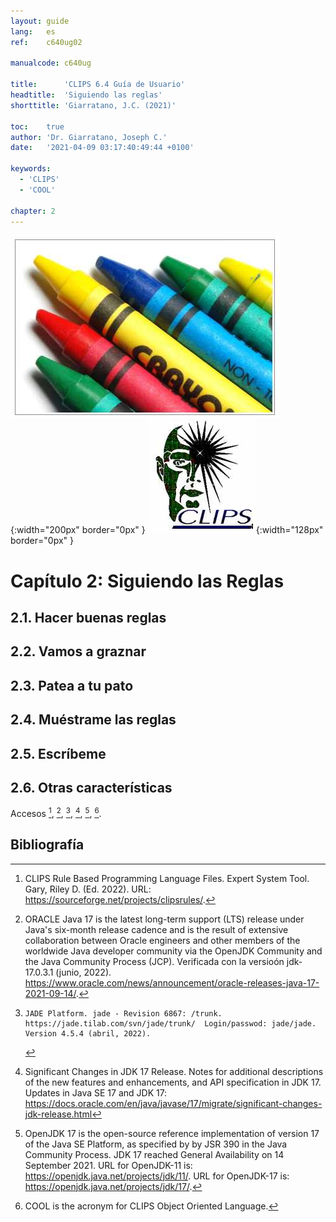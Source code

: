 ```yaml
---
layout: guide 
lang:   es
ref:    c640ug02

manualcode: c640ug

title:      'CLIPS 6.4 Guía de Usuario'
headtitle:  'Siguiendo las reglas'
shorttitle: 'Giarratano, J.C. (2021)'

toc:    true 
author: 'Dr. Giarratano, Joseph C.' 
date:   '2021-04-09 03:17:40:49:44 +0100' 

keywords: 
  - 'CLIPS' 
  - 'COOL' 

chapter: 2
--- 
```




![image](images/clips-user-guide-JC-Giarratano-Banner.jpg){:width="200px"  border="0px" } 
![image](images/clips_logo.jpg){:width="128px"  border="0px" } 


# Capítulo 2: Siguiendo las Reglas



## 2.1. Hacer buenas reglas



## 2.2. Vamos a graznar



## 2.3. Patea a tu pato



## 2.4. Muéstrame las reglas



## 2.5. Escríbeme



## 2.6. Otras características




Accesos [^1], [^java], [^jade], [^migra17], [^openJDK], [^cool]. 





## Bibliografía

[^1]: CLIPS Rule Based Programming Language Files. Expert System Tool. Gary, Riley D. (Ed. 2022). URL: https://sourceforge.net/projects/clipsrules/.

[^java]: ORACLE Java 17 is the latest long-term support (LTS) release under Java's six-month release cadence and is the result of extensive collaboration between Oracle engineers and other members of the worldwide Java developer community via the OpenJDK Community and the Java Community Process (JCP). Verificada con la versioón jdk-17.0.3.1 (junio, 2022). https://www.oracle.com/news/announcement/oracle-releases-java-17-2021-09-14/.

[^jade]:    JADE Platform. jade - Revision 6867: /trunk. https://jade.tilab.com/svn/jade/trunk/  Login/passwod: jade/jade. Version 4.5.4 (abril, 2022).

[^migra17]: Significant Changes in JDK 17 Release. Notes for additional descriptions of the new features and enhancements, and API specification in JDK 17. Updates in Java SE 17 and JDK 17: https://docs.oracle.com/en/java/javase/17/migrate/significant-changes-jdk-release.html

[^openJDK]: OpenJDK 17 is the open-source reference implementation of version 17 of the Java SE Platform, as specified by by JSR 390 in the Java Community Process. JDK 17 reached General Availability on 14 September 2021. URL for OpenJDK-11 is: https://openjdk.java.net/projects/jdk/11/. URL for OpenJDK-17 is: https://openjdk.java.net/projects/jdk/17/.

[^cool]: COOL is the acronym for CLIPS Object Oriented Language.



